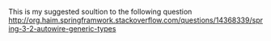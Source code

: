 This is my suggested soultion to the following question 
http://org.haim.springframwork.stackoverflow.com/questions/14368339/spring-3-2-autowire-generic-types
